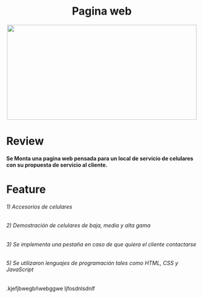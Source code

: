 <div id="hola" align="center">

# Pagina web
<img src="https://media.giphy.com/media/KcVY9sGDrXZnoZjEVb/giphy.gif" width="500" height="250">
</div>
<!DOCTYPE html>
<html lang="en">
<!DOCTYPE html>
<html lang="en">
<!DOCTYPE html>
<html lang="en">

<body>
<h1>Review</h1>    
<h4>
 Se Monta una pagina web pensada para un local de servicio de celulares con su propuesta de servicio al cliente.
 
</h4>
<h1>
    Feature  
</h1>
<h6>
    1) Accesorios de celulares     
</h6>
<h6>
    2) Demostración de celulares de baja, media y alta gama
</h6>
<h6>
    3) Se implementa una pestaña en caso de que quiera el cliente contactarse

</h6>
<h6>
    5) Se utilizaron lenguajes de programación tales como HTML, CSS y JavaScript

</h6>

</body>
</html>
.kjefjbwegbñwebggwe
ljfosdnlsdnlf
